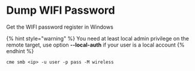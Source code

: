 # Dump WIFI Password

Get the WIFI password register in Windows

{% hint style="warning" %}
You need at least local admin privilege on the remote target, use option **--local-auth** if your user is a local account
{% endhint %}

```
cme smb <ip> -u user -p pass -M wireless
```
